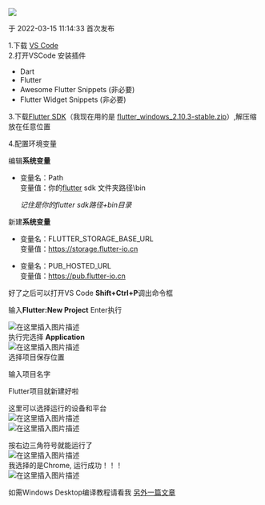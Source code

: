 ![](https://csdnimg.cn/release/blogv2/dist/pc/img/original.png)

于 2022-03-15 11:14:33 首次发布

1.下载 [VS Code](https://code.visualstudio.com/)  
2.打开VSCode 安装插件

-   Dart
-   Flutter
-   Awesome Flutter Snippets (非必要)
-   Flutter Widget Snippets (非必要)

3.下载[Flutter SDK](https://flutter.cn/docs/get-started/install/windows)（我现在用的是 [flutter\_windows\_2.10.3-stable.zip](https://storage.flutter-io.cn/flutter_infra_release/releases/stable/windows/flutter_windows_2.10.3-stable.zip)）,解压缩放在任意位置

4.配置环境变量

编辑**系统变量**

-   变量名：Path  
    变量值：你的[flutter](https://so.csdn.net/so/search?q=flutter&spm=1001.2101.3001.7020) sdk 文件夹路径\\bin
    
    _记住是你的flutter sdk路径+bin目录_
    

新建**系统变量**

-   变量名：FLUTTER\_STORAGE\_BASE\_URL  
    变量值：https://storage.flutter-io.cn
    
-   变量名：PUB\_HOSTED\_URL  
    变量值：https://pub.flutter-io.cn
    

好了之后可以打开VS Code **Shift+Ctrl+P**调出命令框

输入**Flutter:New Project** Enter执行

![在这里插入图片描述](https://img-blog.csdnimg.cn/d59d01013e7c456bb872298771ac5f39.png?x-oss-process=image/watermark,type_d3F5LXplbmhlaQ,shadow_50,text_Q1NETiBARmVsaXhfRmx5MjAyMQ==,size_20,color_FFFFFF,t_70,g_se,x_16)  
执行完选择 **Application**  
![在这里插入图片描述](https://img-blog.csdnimg.cn/1561b502db954f6ea21187d045696046.png)  
选择项目保存位置

输入项目名字

Flutter项目就新建好啦

这里可以选择运行的设备和平台  
![在这里插入图片描述](https://img-blog.csdnimg.cn/6e5e7ed883fd4b46b7ac9edf5b874462.png?x-oss-process=image/watermark,type_d3F5LXplbmhlaQ,shadow_50,text_Q1NETiBARmVsaXhfRmx5MjAyMQ==,size_20,color_FFFFFF,t_70,g_se,x_16)  
![在这里插入图片描述](https://img-blog.csdnimg.cn/6ae58ea80df740aba3eb3352ededae4a.png)

按右边三角符号就能运行了  
![在这里插入图片描述](https://img-blog.csdnimg.cn/3bb8140fc8b74243accea68eb6f41bee.png?x-oss-process=image/watermark,type_d3F5LXplbmhlaQ,shadow_50,text_Q1NETiBARmVsaXhfRmx5MjAyMQ==,size_20,color_FFFFFF,t_70,g_se,x_16)  
我选择的是Chrome, 运行成功！！！  
![在这里插入图片描述](https://img-blog.csdnimg.cn/68d9e26288194a4c9fb7ac5daa930f21.png?x-oss-process=image/watermark,type_d3F5LXplbmhlaQ,shadow_50,text_Q1NETiBARmVsaXhfRmx5MjAyMQ==,size_20,color_FFFFFF,t_70,g_se,x_16)

如需Windows Desktop编译教程请看我 [另外一篇文章](https://blog.csdn.net/qq_39457683/article/details/123494789)